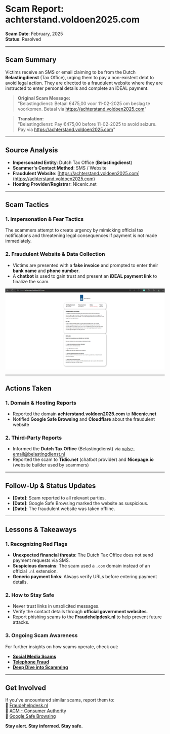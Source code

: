 # Scam Report: achterstand.voldoen2025.com

**Scam Date**: February, 2025  
**Status**: Resolved  

---

## Scam Summary  
Victims receive an SMS or email claiming to be from the Dutch **Belastingdienst** (Tax Office), urging them to pay a non-existent debt to avoid legal action. They are directed to a fraudulent website where they are instructed to enter personal details and complete an iDEAL payment.

> **Original Scam Message:**  
> "Belastingdienst: Betaal €475,00 voor 11-02-2025 om beslag te voorkomen. Betaal via https://achterstand.voldoen2025.com"

> **Translation:**  
> "Belastingdienst: Pay €475,00 before 11-02-2025 to avoid seizure. Pay via https://achterstand.voldoen2025.com"

---

## Source Analysis  
- **Impersonated Entity**: Dutch Tax Office (**Belastingdienst**)  
- **Scammer's Contact Method**: SMS / Website  
- **Fraudulent Website**: [https://achterstand.voldoen2025.com](https://achterstand.voldoen2025.com)  
- **Hosting Provider/Registrar**: Nicenic.net  

---

## Scam Tactics  

### 1. Impersonation & Fear Tactics  
The scammers attempt to create urgency by mimicking official tax notifications and threatening legal consequences if payment is not made immediately.

### 2. Fraudulent Website & Data Collection  
- Victims are presented with a **fake invoice** and prompted to enter their **bank name** and **phone number**.  
- A **chatbot** is used to gain trust and present an **iDEAL payment link** to finalize the scam.  

![Fake Website Screenshot](./Website/achterstand.voldoen2025.com.png)

---

## Actions Taken  

### 1. Domain & Hosting Reports  
- Reported the domain **achterstand.voldoen2025.com** to **Nicenic.net**  
- Notified **Google Safe Browsing** and **Cloudflare** about the fraudulent website  

### 2. Third-Party Reports  
- Informed the **Dutch Tax Office** (Belastingdienst) via [valse-email@belastingdienst.nl](mailto:valse-email@belastingdienst.nl)  
- Reported the scam to **Tidio.net** (chatbot provider) and **Nicepage.io** (website builder used by scammers)  

---

## Follow-Up & Status Updates  
- **[Date]**: Scam reported to all relevant parties.  
- **[Date]**: Google Safe Browsing marked the website as suspicious.  
- **[Date]**: The fraudulent website was taken offline.  

---

## Lessons & Takeaways  

### 1. Recognizing Red Flags  
- **Unexpected financial threats**: The Dutch Tax Office does not send payment requests via SMS.  
- **Suspicious domains**: The scam used a `.com` domain instead of an official `.nl` extension.  
- **Generic payment links**: Always verify URLs before entering payment details.  

### 2. How to Stay Safe  
- Never trust links in unsolicited messages.  
- Verify the contact details through **official government websites**.  
- Report phishing scams to the **Fraudehelpdesk.nl** to help prevent future attacks.  

### 3. Ongoing Scam Awareness  
For further insights on how scams operate, check out:  
- [**Social Media Scams**](./SocialMediaScam.md)  
- [**Telephone Fraud**](./Telefonische_fraude.md)  
- [**Deep Dive into Scamming**](./Dive_into_scamming.md)  

---

## Get Involved  
If you've encountered similar scams, report them to:  
🔹 [Fraudehelpdesk.nl](https://www.fraudehelpdesk.nl/)  
🔹 [ACM - Consumer Authority](https://www.acm.nl/)  
🔹 [Google Safe Browsing](https://safebrowsing.google.com/)  

**Stay alert. Stay informed. Stay safe.**
